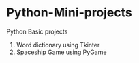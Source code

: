 # Python-Mini-projects
Python Basic projects
1. Word dictionary using Tkinter
2. Spaceship Game using PyGame
